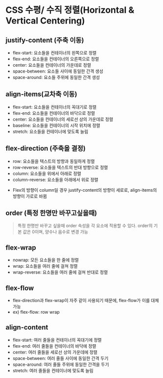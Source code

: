 # CSS 수평/ 수직 정렬(Horizontal & Vertical Centering) 
## justify-content (주축 이동)
- flex-start: 요소들을 컨테이너의 왼쪽으로 정렬
- flex-end: 요소들을 컨테이너의 오른쪽으로 정렬
- center: 요소들을 컨테이너의 가운데로 정렬
- space-between: 요소들 사이에 동일한 간격 생성
- space-around: 요소들 주위에 동일한 간격 생성

## align-items(교차축 이동)
- flex-start: 요소들을 컨테이너의 꼭대기로 정렬
- flex-end: 요소들을 컨테이너의 바닥으로 정렬
- center: 요소들을 컨테이너의 세로선 상의 가운데로 정렬
- baseline: 요소들을 컨테이너의 시작 위치에 정렬
- stretch: 요소들을 컨테이너에 맞도록 늘림

## flex-direction (주축을 결정)
- row: 요소들을 텍스트의 방향과 동일하게 정렬
- row-reverse: 요소들을 텍스트의 반대 방향으로 정렬
- column: 요소들을 위에서 아래로 정렬
- column-reverse: 요소들을 아래에서 위로 정렬

* Flex의 방향이 column일 경우 justify-content의 방향이 세로로, 
align-items의 뱡향이 가로로 바뀜

## order (특정 한명만 바꾸고싶을때)
> 특정 한명만 바꾸고 싶을때 order 속성을 각 요소에 적용할 수 있다.
order의 기본 값은 0이며, 양수나 음수로 변경 가능

## flex-wrap
- nowrap: 모든 요소들을 한 줄에 정렬
- wrap: 요소들을 여러 줄에 걸쳐 정렬
- wrap-reverse: 요소들을 여러 줄에 걸쳐 반대로 정렬

## flex-flow
- flex-direction과 flex-wrap이 자주 같이 사용되기 때문에, flex-flow가 이를 대체 가능
- ex) flex-flow: row wrap

## align-content
- flex-start: 여러 줄들을 컨테이너의 꼭대기에 정렬
- flex-end: 여러 줄들을 컨테이너의 바닥에 정렬
- center: 여러 줄들을 세로선 상의 가운데에 정렬
- space-between: 여러 줄들 사이에 동일한 간격 두기
- space-around: 여러 줄들 주위에 동일한 간격을 두기
- stretch: 여러 줄들을 컨테이너에 맞도록 늘림
